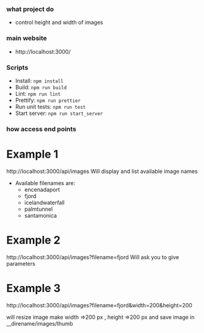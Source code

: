 ### what project do
- control height and width of images 

### main website
- http://localhost:3000/

### Scripts
- Install: ```npm install```
- Build: ```npm run build```
- Lint: ```npm run lint```
- Prettify: ```npm run prettier```
- Run unit tests: ```npm run test```
- Start server: ```npm run start_server```


### how access end points
# Example 1
http://localhost:3000/api/images
Will display and list available image names
- Available filenames are:
  - encenadaport
  - fjord
  - icelandwaterfall
  - palmtunnel
  - santamonica
# Example 2
http://localhost:3000/api/images?filename=fjord
Will ask you to give parameters

# Example 3
http://localhost:3000/api/images?filename=fjord&width=200&height=200

will resize image make width =>200 px , height =>200 px
and save image in __direname/images/thumb


